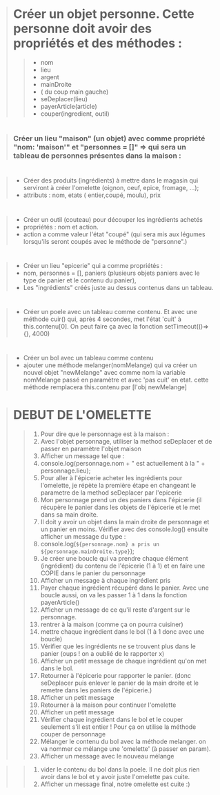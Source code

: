 ># Créer un objet personne. Cette personne doit avoir des propriétés et des méthodes : 
>>- nom
>>- lieu
>>- argent
>>- mainDroite
>>- ( du coup main gauche)
>>- seDeplacer(lieu)
>>- payerArticle(article)
>>- couper(ingredient, outil)

#  

>### Créer un lieu "maison" (un objet) avec comme propriété "nom: 'maison'" et "personnes = []" => qui sera un tableau de personnes présentes dans la maison :


#  

>- Créer des produits (ingrédients) à mettre dans le magasin qui serviront à créer l'omelette (oignon, oeuf, epice, fromage, ...);
>- attributs : nom, etats ( entier,coupé, moulu), prix

#  

>- Créer un outil (couteau) pour découper les ingrédients achetés
>- propriétés : nom et action.
>- action a comme valeur l'état "coupé" (qui sera mis aux légumes lorsqu'ils seront coupés avec le méthode de "personne".)

#  

>- Créer un lieu "epicerie" qui a comme propriétés :
>- nom, personnes = [], paniers (plusieurs objets paniers avec le type de panier et le contenu du panier),
>- Les "ingrédients" créés juste au dessus contenus dans un tableau.

#  

>- Créer un poele avec un tableau comme contenu. Et avec une méthode cuir() qui, après 4 secondes, met l'état 'cuit' à this.contenu[0]. On peut faire ça avec la fonction setTimeout(()=> {}, 4000)

#  

>- Créer un bol avec un tableau comme contenu
>- ajouter une méthode melanger(nomMelange) qui va créer un nouvel objet "newMelange" avec comme nom la variable nomMelange passé en paramètre et avec 'pas cuit' en etat. cette méthode remplacera this.contenu par [l'obj newMelange]

#  

># DEBUT DE L'OMELETTE
>>1. Pour dire que le personnage est à la maison :
>>1. Avec l'objet personnage, utiliser la method seDeplacer et de passer en paramètre l'objet maison
>>1. Afficher un message tel que :
>>1. console.log(personnage.nom + " est actuellement à la " + personnage.lieu);
>>1. Pour aller à l'épicerie acheter les ingrédients pour l'omelette, je répète la première étape en changeant le parametre de la method seDeplacer par l'epicerie
>>1. Mon personnage prend un des paniers dans l'épicerie (il récupère le panier dans les objets de l'épicerie et le met dans sa main droite.
>>1. Il doit y avoir un objet dans la main droite de personnage et un panier en moins. Vérifier avec des console.log() ensuite afficher un message du type : 
>>1. console.log(`${personnage.nom} a pris un ${personnage.mainDroite.type}`);
>>1. Je créer une boucle qui va prendre chaque élément (ingrédient) du contenu de l'épicerie (1 à 1) et en faire une COPIE dans le panier du personnage
>>1. Afficher un message à chaque ingrédient pris
>>1. Payer chaque ingrédient récupéré dans le panier. Avec une boucle aussi, on va les passer 1 à 1 dans la fonction payerArticle()
>>1. Afficher un message de ce qu'il reste d'argent sur le personnage.
>>1. rentrer à la maison (comme ça on pourra cuisiner)
>>1. mettre chaque ingrédient dans le bol (1 à 1 donc avec une boucle)
>>1. Vérifier que les ingrédients ne se trouvent plus dans le panier (oups ! on a oublié de le rapporter x)
>>1. Afficher un petit message de chaque ingrédient qu'on met dans le bol.
>>1. Retourner à l'épicerie pour rapporter le panier. (donc seDeplacer puis enlever le panier de la main droite et le remetre dans les paniers de l'épicerie.)
>>1. Afficher un petit message
>>1. Retourner à la maison pour continuer l'omelette
>>1. Afficher un petit message
>>1. Vérifier chaque ingrédient dans le bol et le couper seulement s'il est entier ! Pour ça on utilise la méthode couper de personnage
>>1. Mélanger le contenu du bol avec la méthode melanger. on va nommer ce mélange une 'omelette' (à passer en param).
>>1. Afficher un message avec le nouveau mélange

>>1. vider le contenu du bol dans la poele. Il ne doit plus rien avoir dans le bol et y avoir juste l'omelette pas cuite.
>>1. Afficher un message final, notre omelette est cuite :)
